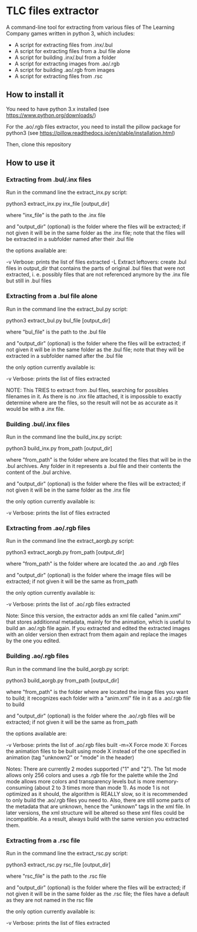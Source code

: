 # TLC files extractor

A command-line tool for extracting from various files of The Learning Company games written in python 3, which includes: 

- A script for extracting files from .inx/.bul
- A script for extracting files from a .bul file alone
- A script for building .inx/.bul from a folder
- A script for extracting images from .ao/.rgb
- A script for building .ao/.rgb from images
- A script for extracting files from .rsc

## How to install it

You need to have python 3.x installed (see https://www.python.org/downloads/)

For the .ao/.rgb files extractor, you need to install the pillow package for python3 (see https://pillow.readthedocs.io/en/stable/installation.html)

Then, clone this repository


## How to use it

### Extracting from .bul/.inx files

Run in the command line the extract_inx.py script: 

python3 extract\_inx.py <options> inx\_file \[output\_dir\]

where "inx\_file" is the path to the .inx file

and "output\_dir" (optional) is the folder where the files will be extracted; if not given it will be in the same folder as the .inx file; note that the files will be extracted in a subfolder named after their .bul file

the options available are: 

-v Verbose: prints the list of files extracted
-L Extract leftovers: create .bul files in output\_dir that contains the parts of original .bul files that were not extracted, i. e. possibly files that are not referenced anymore by the .inx file but still in .bul files

### Extracting from a .bul file alone

Run in the command line the extract_bul.py script: 

python3 extract\_bul.py <options> bul\_file \[output\_dir\]

where "bul\_file" is the path to the .bul file

and "output\_dir" (optional) is the folder where the files will be extracted; if not given it will be in the same folder as the .bul file; note that they will be extracted in a subfolder named after the .bul file

the only option currently available is: 

-v Verbose: prints the list of files extracted

NOTE: This TRIES to extract from .bul files, searching for possibles filenames in it. As there is no .inx file attached, it is impossible to exactly determine where are the files, so the result will not be as accurate as it would be with a .inx file.

### Building .bul/.inx files

Run in the command line the build_inx.py script: 

python3 build\_inx.py <options> from\_path \[output\_dir\]

where "from\_path" is the folder where are located the files that will be in the .bul archives. Any folder in it represents a .bul file and their contents the content of the .bul archive.

and "output\_dir" (optional) is the folder where the files will be extracted; if not given it will be in the same folder as the .inx file

the only option currently available is: 

-v Verbose: prints the list of files extracted

### Extracting from .ao/.rgb files

Run in the command line the extract_aorgb.py script: 

python3 extract\_aorgb.py <options> from\_path \[output\_dir\]

where "from\_path" is the folder where are located the .ao and .rgb files

and "output\_dir" (optional) is the folder where the image files will be extracted; if not given it will be the same as from\_path

the only option currently available is: 

-v Verbose: prints the list of .ao/.rgb files extracted

Note: Since this version, the extractor adds an xml file called "anim.xml" that stores additionnal metadata, mainly for the animation, which is useful to build an .ao/.rgb file again. If you extracted and edited the extracted images with an older version then extract from them again and replace the images by the one you edited.

### Building .ao/.rgb files

Run in the command line the build_aorgb.py script: 

python3 build\_aorgb.py <options> from\_path \[output\_dir\]

where "from\_path" is the folder where are located the image files you want to build; it recognizes each folder with a "anim.xml" file in it as a .ao/.rgb file to build

and "output\_dir" (optional) is the folder where the .ao/.rgb files will be extracted; if not given it will be the same as from\_path

the options available are: 

-v Verbose: prints the list of .ao/.rgb files built
-m=X Force mode X: Forces the animation files to be built using mode X instead of the one specified in animation (tag "unknown2" or "mode" in the header)

Notes: 
There are currently 2 modes supported ("1" and "2"). The 1st mode allows only 256 colors and uses a .rgb file for the palette while the 2nd mode allows more colors and transparency levels but is more memory-consuming (about 2 to 3 times more than mode 1).
As mode 1 is not optimized as it should, the algorithm is REALLY slow, so it is recommended to only build the .ao/.rgb files you need to. Also, there are still some parts of the metadata that are unknown, hence the "unknown" tags in the xml file. In later versions, the xml structure will be altered so these xml files could be incompatible. As a result, always build with the same version you extracted them.

### Extracting from a .rsc file

Run in the command line the extract_rsc.py script: 

python3 extract\_rsc.py <options> rsc\_file \[output\_dir\]

where "rsc\_file" is the path to the .rsc file

and "output\_dir" (optional) is the folder where the files will be extracted; if not given it will be in the same folder as the .rsc file; the files have a default as they are not named in the rsc file

the only option currently available is: 

-v Verbose: prints the list of files extracted

